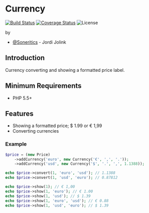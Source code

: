 # Currency #

[![Build Status](https://api.travis-ci.org/Soneritics/Currency.svg?branch=master)](https://travis-ci.org/Soneritics/Currency)
[![Coverage Status](https://coveralls.io/repos/Soneritics/Currency/badge.svg?branch=master)](https://coveralls.io/r/Soneritics/Currency?branch=master)
![License](http://img.shields.io/badge/license-MIT-green.svg)

by
* [@Soneritics](https://github.com/Soneritics) - Jordi Jolink


## Introduction ##
Currency converting and showing a formatted price label.

## Minimum Requirements ##

- PHP 5.5+

## Features ##

- Showing a formatted price; $ 1.99 or € 1,99
- Converting currencies

### Example ###

```php
$price = (new Price)
    ->addCurrency('euro', new Currency('€', ',', '.'));
    ->addCurrency('usd', new Currency('$', '.', ',', 1.1388));

echo $price->convert(1, 'euro', 'usd'); // 1.1388
echo $price->convert(1, 'usd', 'euro'); // 0.87812

echo $price->show(1); // € 1,00
echo $price->show(1, 'euro'); // € 1.00
echo $price->show(1, 'usd'); // $ 1.39
echo $price->show(1, 'euro', 'usd'); // € 0.88
echo $price->show(1, 'usd', 'euro'); // $ 1.39
```
